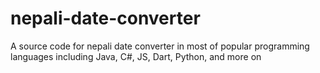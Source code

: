 # nepali-date-converter
A source code for nepali date converter in most of popular programming languages including Java, C#, JS, Dart, Python, and more on
